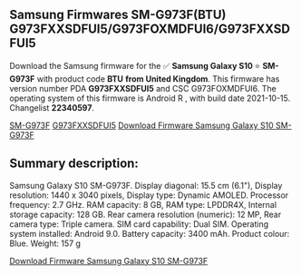 <h2>Samsung Firmwares SM-G973F(BTU) G973FXXSDFUI5/G973FOXMDFUI6/G973FXXSDFUI5</h2>
Download the Samsung firmware for the ✅ <strong>Samsung Galaxy S10 </strong> ⭐ <strong>SM-G973F</strong> with product code <strong>BTU</strong> <strong> from United Kingdom</strong>. This firmware has version number PDA <strong>G973FXXSDFUI5</strong> and CSC G973FOXMDFUI6. The operating system of this firmware is Android R , with build date 2021-10-15. Changelist <strong>22340597</strong>.


[SM-G973F](https://samfirm.shop/samsung/model/SM-G973F)
[G973FXXSDFUI5](https://samfirm.shop/samsung/pda/G973FXXSDFUI5)
[Download Firmware Samsung Galaxy S10 SM-G973F](https://samfirm.shop/samsung/firmware/465544)
<h2>Summary description:</h2>
<p>Samsung Galaxy S10 SM-G973F. Display diagonal: 15.5 cm (6.1"), Display resolution: 1440 x 3040 pixels, Display type: Dynamic AMOLED. Processor frequency: 2.7 GHz. RAM capacity: 8 GB, RAM type: LPDDR4X, Internal storage capacity: 128 GB. Rear camera resolution (numeric): 12 MP, Rear camera type: Triple camera. SIM card capability: Dual SIM. Operating system installed: Android 9.0. Battery capacity: 3400 mAh. Product colour: Blue. Weight: 157 g</p>


[Download Firmware Samsung Galaxy S10 SM-G973F](https://samfirm.shop/samsung/firmware/465544)
